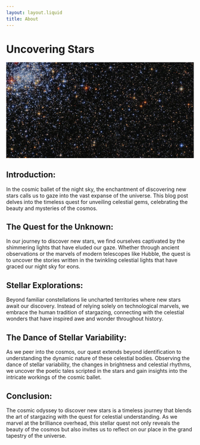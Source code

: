 ```yaml
---
layout: layout.liquid
title: About
---
```


# **Uncovering Stars**
<img src="/images/stars.jpg" alt="Hubble Stars" id="stars">

## Introduction:

In the cosmic ballet of the night sky, the enchantment of discovering new stars calls us to gaze into the vast expanse of the universe. This blog post delves into the timeless quest for unveiling celestial gems, celebrating the beauty and mysteries of the cosmos.

## The Quest for the Unknown:

In our journey to discover new stars, we find ourselves captivated by the shimmering lights that have eluded our gaze. Whether through ancient observations or the marvels of modern telescopes like Hubble, the quest is to uncover the stories written in the twinkling celestial lights that have graced our night sky for eons.

## Stellar Explorations:

Beyond familiar constellations lie uncharted territories where new stars await our discovery. Instead of relying solely on technological marvels, we embrace the human tradition of stargazing, connecting with the celestial wonders that have inspired awe and wonder throughout history.

## The Dance of Stellar Variability:

As we peer into the cosmos, our quest extends beyond identification to understanding the dynamic nature of these celestial bodies. Observing the dance of stellar variability, the changes in brightness and celestial rhythms, we uncover the poetic tales scripted in the stars and gain insights into the intricate workings of the cosmic ballet.

## Conclusion:

The cosmic odyssey to discover new stars is a timeless journey that blends the art of stargazing with the quest for celestial understanding. As we marvel at the brilliance overhead, this stellar quest not only reveals the beauty of the cosmos but also invites us to reflect on our place in the grand tapestry of the universe.